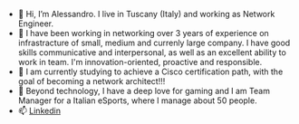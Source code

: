 - 👋 Hi, I’m Alessandro. I live in Tuscany (Italy) and working as Network Engineer.
- 👀 I have been working in networking over 3 years of experience on infrastracture of small, medium and currenly large company. I have good skills communicative and interpersonal, as well as an excellent ability to work in team. I'm innovation-oriented, proactive and responsible.
- 🌱 I am currently studying to achieve a Cisco certification path, with the goal of becoming a network architect!!!
- 🚀 Beyond technology, I have a deep love for gaming and I am Team Manager for a Italian eSports, where I manage about 50 people.
- 📫 [Linkedin](https://www.linkedin.com/in/alessandro-bellina-4b7a73142/)

<!---
AlessandroBellina/AlessandroBellina is a ✨ special ✨ repository because its `README.md` (this file) appears on your GitHub profile.
You can click the Preview link to take a look at your changes.
--->
